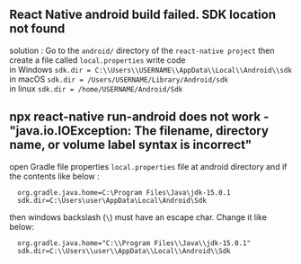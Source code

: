 ## React Native android build failed. SDK location not found
solution : Go to the ```android/``` directory of the ```react-native project``` then create a file called ```local.properties``` write code \
in Windows ```sdk.dir = C:\\Users\\USERNAME\\AppData\\Local\\Android\\sdk``` \
in macOS ```sdk.dir = /Users/USERNAME/Library/Android/sdk``` \
in linux ```sdk.dir = /home/USERNAME/Android/Sdk``` 

## npx react-native run-android does not work - "java.io.IOException: The filename, directory name, or volume label syntax is incorrect"
open Gradle file properties ```local.properties``` file at android directory and if the contents like below :

      org.gradle.java.home=C:\Program Files\Java\jdk-15.0.1
      sdk.dir=C:\Users\user\AppData\Local\Android\Sdk

then windows backslash (```\```) must have an escape char. Change it like below:

      org.gradle.java.home="C:\\Program Files\\Java\\jdk-15.0.1"
      sdk.dir=C:\\Users\\user\\AppData\\Local\\Android\\Sdk
